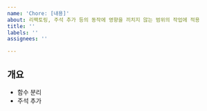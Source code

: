 ```yaml
---
name: 'Chore: [내용]'
about: 리팩토링, 주석 추가 등의 동작에 영향을 끼치지 않는 범위의 작업에 적용
title: ''
labels: ''
assignees: ''

---
```


## 개요
- 함수 분리
- 주석 추가
